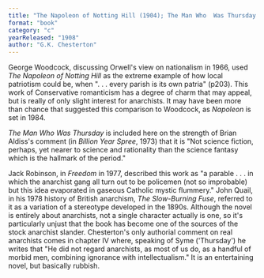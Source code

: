 ```yaml
---
title: "The Napoleon of Notting Hill (1904); The Man Who  Was Thursday (1908)"
format: "book"
category: "c"
yearReleased: "1908"
author: "G.K. Chesterton"
---
```

George Woodcock, discussing Orwell's view on nationalism  in 1966, used <em>The Napoleon of Notting Hill</em> as the extreme example of how  local patriotism could be, when ". . . every parish is its own patria"  (p203). This work of Conservative romanticism has a degree of charm that may  appeal, but is really of only slight interest for anarchists. It may have been  more than chance that suggested this comparison to Woodcock, as <em>Napoleon</em>  is set in 1984.

<em>The Man Who Was Thursday</em> is included  here on the strength of Brian Aldiss's comment (in <em>Billion Year Spree</em>,  1973) that it is "Not science fiction, perhaps, yet nearer to science and  rationality than the science fantasy which is the hallmark of the period."

Jack Robinson, in <em>Freedom</em> in 1977,  described this work as "a parable . . . in which the anarchist gang all turn out  to be policemen (not so improbable) but this idea evaporated in gaseous Catholic  mystic flummery." John Quail, in his 1978 history of British anarchism, <em>The Slow-Burning Fuse</em>, referred to it as a variation of a stereotype developed  in the 1890s. Although the novel is entirely about anarchists, not a single  character actually is one, so it's particularly unjust that the book has become  one of the sources of the stock anarchist slander. Chesterton's only authorial  comment on real anarchists comes in chapter IV where, speaking of Syme  ('Thursday') he writes that "He did not regard anarchists, as most of us do, as  a handful of morbid men, combining ignorance with intellectualism." It is an  entertaining novel, but basically rubbish.
